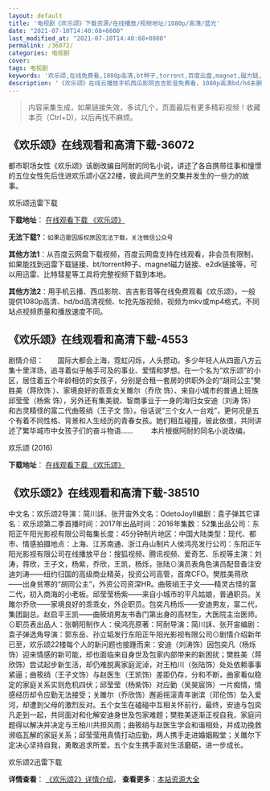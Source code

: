 ```yaml
---
layout: default
title: '电视剧《欢乐颂》下载资源/在线播放/视频地址/1080p/高清/蓝光'
date: "2021-07-10T14:40:08+0800"
last_modified_at: "2021-07-10T14:40:08+0800"
permalink: /36072/
categories: 电视剧
cover:
tags: 电视剧
keywords: '欢乐颂,在线免费看,1080p高清,bt种子,torrent,百度云盘,magnet,磁力链,迅雷下载资源'
description: '《欢乐颂》在线云播放手机西瓜影院吉吉影音免费看，1080p高清bd/hd未删减完整版和tc抢先枪版，mkv/mp4格式，附带bt/torrent种子、magnet/磁力链、百度云盘、网盘资源迅雷下载链接'
---
```


>内容采集生成，如果链接失效，多试几个，页面最后有更多精彩视频！收藏本页（Ctrl+D)，以后再找不麻烦。


## 《欢乐颂》在线观看和高清下载-36072

都市职场女性《欢乐颂》该剧改编自阿耐的同名小说，讲述了各自携带往事和憧憬的五位女性先后住进欢乐颂小区22楼，彼此间产生的交集并发生的一些力的故事。


欢乐颂迅雷下载

**下载地址**： [在线观看下载 《欢乐颂》](https://www.993dy.com//vod-detail-id-13535.html) 


**无法下载?**：`如果迅雷因版权原因无法下载，关注微信公众号 `

**其他方法1**：从百度云网盘下载视频，百度云网盘支持在线观看，非会员有限制，如果能找到迅雷下载链接、bt/torrent种子、magnet磁力链接、e2dk链接等，可以用迅雷、比特彗星等工具将完整视频下载到本地。

**其他方法2**：用手机云播、西瓜影院、吉吉影音等在线免费观看《欢乐颂》，一般提供1080p高清、hd/bd高清视频、tc抢先版视频，视频为mkv或mp4格式，不同站点视频质量和播放速度不同。


## 《欢乐颂》在线观看和高清下载-4553

剧情介绍：　　国际大都会上海，霓虹闪烁，人头攒动。多少年轻人从四面八方云集十里洋场，追寻着似乎触手可及的事业、爱情和梦想。在一个名为“欢乐颂”的小区，居住着五个年龄相仿的女孩子，分别是合租一套房的供职外企的“胡同公主”樊胜美（蒋欣饰 ）、家境良好的乖乖女关雎尔（乔欣 饰）、来自小城市的普通上班族邱莹莹（杨紫 饰），另外还有集美貌、智商事业于一身的海归女安迪（刘涛 饰）和古灵精怪的富二代曲筱绡（王子文 饰）。俗话说“三个女人一台戏”，更何况是五个有着不同性格、背景和人生经历的青春女孩。她们相互碰撞，彼此依偎，共同讲述了繁华城市中女孩子们的奋斗物语……  　　本片根据阿耐的同名小说改编。


欢乐颂 (2016)

**下载地址**： [在线观看下载 《欢乐颂》](https://www.btbtdy.me/btdy/dy3372.html) 


## 《欢乐颂2》在线观看和高清下载-38510

中文名：欢乐颂2导演：简川訸、张开宙外文名：OdetoJoyII编剧：袁子弹其它译名：欢乐颂第二季首播时间：2017年出品时间：2016年集数：52集出品公司：东阳正午阳光影视有限公司每集长度：45分钟制片地区：中国大陆类型：现代、都市、情感拍摄地点：上海、江苏南通、浙江舟山制片人侯鸿亮发行公司：东阳正午阳光影视有限公司在线播放平台：搜狐视频、腾讯视频、爱奇艺、乐视等主演：刘涛，蒋欣，王子文，杨紫，乔欣，王凯，杨烁，张陆⊙演员表角色演员配音备注安迪刘涛——纽约归国的高级商业精英，投资公司高管，首席CFO。樊胜美蒋欣——出身贫寒的“胡同公主”，外资公司资深HR。曲筱绡王子文——精灵古怪的富二代，初入商海的小老板。邱莹莹杨紫——来自小城市的平凡姑娘，普通职员。关雎尔乔欣——家境良好的乖乖女，外企职员。包奕凡杨烁——安迪男友，富二代，集团副总。赵启平王凯——曲筱绡男友书香门第出身的高材生，大医院主治医师。⊙职员表出品人：张朝阳制作人：侯鸿亮原著：阿耐导演：简川訸、张开宙编剧：袁子弹选角导演：郭东岳、孙立韬发行东阳正午阳光影视有限公司⊙剧情介绍新年已至，欢乐颂22楼每个人的新问题也接踵而来：安迪（刘涛饰）因包奕凡（杨烁饰）迎来情感的新可能，却也面临来自身世及包家内部带来的新困扰；樊胜美（蒋欣饰）尝试起步新生活，却仍难脱离家庭泥淖，对王柏川（张陆饰）处处依赖事事紧逼；曲筱绡（王子文饰）与赵医生（王凯饰）差距仍存，分和不断，曲家看似稳定的家庭关系实则危机四伏；邱莹莹（杨紫饰）对应勤（吴昊宸饰）一片痴情，情感经历却令应勤无法接受；关雎尔（乔欣饰）邂逅摇滚青年谢滨（邓伦饰）坠入爱河，却遭到父母的激烈反对。五个女生在磕碰中互相关怀前行，最终，安迪与包奕凡走到一起，共同面对和化解安迪身世及包家难题；樊胜美逐渐正视自我，家庭问题得以解决并决定与王柏川共担风雨；曲筱绡与赵医生学会和谐相处，并成功挽救濒临瓦解的家庭关系；邱莹莹用真情打动应勤，两人携手走进婚姻殿堂；关雎尔下定决心坚持自我，勇敢追求所爱。五个女生携手面对生活磨砺，进一步成长。


欢乐颂2迅雷下载

**详情查看**： [《欢乐颂2》详情介绍](/movie/38510/)， **查看更多**：[本站资源大全](/movie/t/all/)

